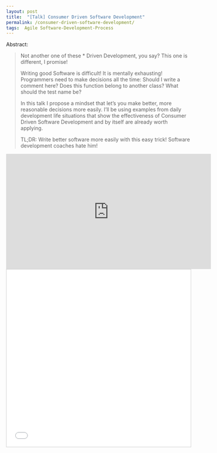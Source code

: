 ```yaml
---
layout: post
title:  "[Talk] Consumer Driven Software Development"
permalink: /consumer-driven-software-development/
tags:  Agile Software-Development-Process
---
```


Abstract:
> Not another one of these * Driven Development, you say? This one is different, I promise!
>
> Writing good Software is difficult! It is mentally exhausting! Programmers need to make decisions all the time: Should I write a comment here? Does this function belong to another class? What should the test name be?
>
>In this talk I propose a mindset that let’s you make better, more reasonable decisions more easily. I’ll be using examples from daily development life situations that show the effectiveness of Consumer Driven Software Development and by itself are already worth applying.
>
>TL;DR: Write better software more easily with this easy trick! Software development coaches hate him!

<iframe width="560" height="315" src="https://www.youtube.com/embed/835peV2RgiY" frameborder="0" allow="accelerometer; autoplay; clipboard-write; encrypted-media; gyroscope; picture-in-picture" allowfullscreen></iframe>

<iframe src="//www.slideshare.net/slideshow/embed_code/key/cqvsyqkyjFGlx" width="595" height="485" frameborder="0" marginwidth="0" marginheight="0" scrolling="no" style="border:1px solid #CCC; border-width:1px; margin-bottom:5px; max-width: 100%;" allowfullscreen> </iframe>

